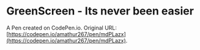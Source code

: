 # GreenScreen - Its never been easier 

A Pen created on CodePen.io. Original URL: [https://codepen.io/amathur267/pen/mdPLazx](https://codepen.io/amathur267/pen/mdPLazx).


